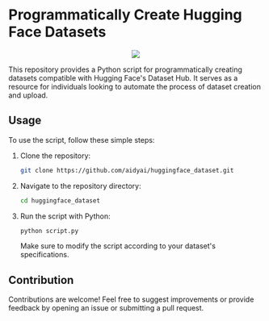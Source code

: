 # Programmatically Create Hugging Face Datasets
<p align="center">
  <img src="[./hf-ds.png.png]">
</p>

This repository provides a Python script for programmatically creating datasets compatible with Hugging Face's Dataset Hub. It serves as a resource for individuals looking to automate the process of dataset creation and upload.

## Usage
To use the script, follow these simple steps:

1. Clone the repository:

    ```bash
    git clone https://github.com/aidyai/huggingface_dataset.git
    ```
2. Navigate to the repository directory:

    ```bash
    cd huggingface_dataset
    ```
3. Run the script with Python:

    ```bash
    python script.py
    ```

    Make sure to modify the script according to your dataset's specifications.

## Contribution
Contributions are welcome! Feel free to suggest improvements or provide feedback by opening an issue or submitting a pull request.
